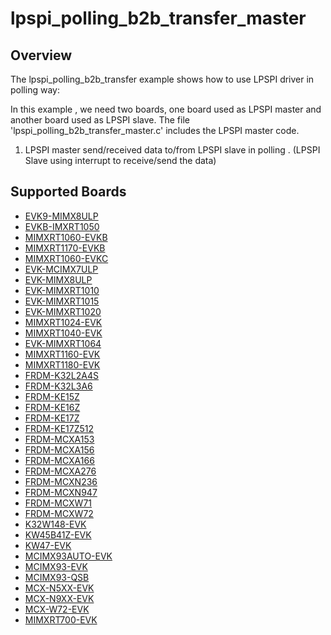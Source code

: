 # lpspi_polling_b2b_transfer_master

## Overview
The lpspi_polling_b2b_transfer example shows how to use LPSPI driver in polling way:

In this example , we need two boards, one board used as LPSPI master and another board used as LPSPI slave.
The file 'lpspi_polling_b2b_transfer_master.c' includes the LPSPI master code.

1. LPSPI master send/received data to/from LPSPI slave in polling . (LPSPI Slave using interrupt to receive/send the data)

## Supported Boards
- [EVK9-MIMX8ULP](../../../../_boards/evk9mimx8ulp/driver_examples/lpspi/polling_b2b_transfer/master/example_board_readme.md)
- [EVKB-IMXRT1050](../../../../_boards/evkbimxrt1050/driver_examples/lpspi/polling_b2b_transfer/master/example_board_readme.md)
- [MIMXRT1060-EVKB](../../../../_boards/evkbmimxrt1060/driver_examples/lpspi/polling_b2b_transfer/master/example_board_readme.md)
- [MIMXRT1170-EVKB](../../../../_boards/evkbmimxrt1170/driver_examples/lpspi/polling_b2b_transfer/master/example_board_readme.md)
- [MIMXRT1060-EVKC](../../../../_boards/evkcmimxrt1060/driver_examples/lpspi/polling_b2b_transfer/master/example_board_readme.md)
- [EVK-MCIMX7ULP](../../../../_boards/evkmcimx7ulp/driver_examples/lpspi/polling_b2b_transfer/master/example_board_readme.md)
- [EVK-MIMX8ULP](../../../../_boards/evkmimx8ulp/driver_examples/lpspi/polling_b2b_transfer/master/example_board_readme.md)
- [EVK-MIMXRT1010](../../../../_boards/evkmimxrt1010/driver_examples/lpspi/polling_b2b_transfer/master/example_board_readme.md)
- [EVK-MIMXRT1015](../../../../_boards/evkmimxrt1015/driver_examples/lpspi/polling_b2b_transfer/master/example_board_readme.md)
- [EVK-MIMXRT1020](../../../../_boards/evkmimxrt1020/driver_examples/lpspi/polling_b2b_transfer/master/example_board_readme.md)
- [MIMXRT1024-EVK](../../../../_boards/evkmimxrt1024/driver_examples/lpspi/polling_b2b_transfer/master/example_board_readme.md)
- [MIMXRT1040-EVK](../../../../_boards/evkmimxrt1040/driver_examples/lpspi/polling_b2b_transfer/master/example_board_readme.md)
- [EVK-MIMXRT1064](../../../../_boards/evkmimxrt1064/driver_examples/lpspi/polling_b2b_transfer/master/example_board_readme.md)
- [MIMXRT1160-EVK](../../../../_boards/evkmimxrt1160/driver_examples/lpspi/polling_b2b_transfer/master/example_board_readme.md)
- [MIMXRT1180-EVK](../../../../_boards/evkmimxrt1180/driver_examples/lpspi/polling_b2b_transfer/master/example_board_readme.md)
- [FRDM-K32L2A4S](../../../../_boards/frdmk32l2a4s/driver_examples/lpspi/polling_b2b_transfer/master/example_board_readme.md)
- [FRDM-K32L3A6](../../../../_boards/frdmk32l3a6/driver_examples/lpspi/polling_b2b_transfer/master/example_board_readme.md)
- [FRDM-KE15Z](../../../../_boards/frdmke15z/driver_examples/lpspi/polling_b2b_transfer/master/example_board_readme.md)
- [FRDM-KE16Z](../../../../_boards/frdmke16z/driver_examples/lpspi/polling_b2b_transfer/master/example_board_readme.md)
- [FRDM-KE17Z](../../../../_boards/frdmke17z/driver_examples/lpspi/polling_b2b_transfer/master/example_board_readme.md)
- [FRDM-KE17Z512](../../../../_boards/frdmke17z512/driver_examples/lpspi/polling_b2b_transfer/master/example_board_readme.md)
- [FRDM-MCXA153](../../../../_boards/frdmmcxa153/driver_examples/lpspi/polling_b2b_transfer/master/example_board_readme.md)
- [FRDM-MCXA156](../../../../_boards/frdmmcxa156/driver_examples/lpspi/polling_b2b_transfer/master/example_board_readme.md)
- [FRDM-MCXA166](../../../../_boards/frdmmcxa166/driver_examples/lpspi/polling_b2b_transfer/master/example_board_readme.md)
- [FRDM-MCXA276](../../../../_boards/frdmmcxa276/driver_examples/lpspi/polling_b2b_transfer/master/example_board_readme.md)
- [FRDM-MCXN236](../../../../_boards/frdmmcxn236/driver_examples/lpspi/polling_b2b_transfer/master/example_board_readme.md)
- [FRDM-MCXN947](../../../../_boards/frdmmcxn947/driver_examples/lpspi/polling_b2b_transfer/master/example_board_readme.md)
- [FRDM-MCXW71](../../../../_boards/frdmmcxw71/driver_examples/lpspi/polling_b2b_transfer/master/example_board_readme.md)
- [FRDM-MCXW72](../../../../_boards/frdmmcxw72/driver_examples/lpspi/polling_b2b_transfer/master/example_board_readme.md)
- [K32W148-EVK](../../../../_boards/k32w148evk/driver_examples/lpspi/polling_b2b_transfer/master/example_board_readme.md)
- [KW45B41Z-EVK](../../../../_boards/kw45b41zevk/driver_examples/lpspi/polling_b2b_transfer/master/example_board_readme.md)
- [KW47-EVK](../../../../_boards/kw47evk/driver_examples/lpspi/polling_b2b_transfer/master/example_board_readme.md)
- [MCIMX93AUTO-EVK](../../../../_boards/mcimx93autoevk/driver_examples/lpspi/polling_b2b_transfer/master/example_board_readme.md)
- [MCIMX93-EVK](../../../../_boards/mcimx93evk/driver_examples/lpspi/polling_b2b_transfer/master/example_board_readme.md)
- [MCIMX93-QSB](../../../../_boards/mcimx93qsb/driver_examples/lpspi/polling_b2b_transfer/master/example_board_readme.md)
- [MCX-N5XX-EVK](../../../../_boards/mcxn5xxevk/driver_examples/lpspi/polling_b2b_transfer/master/example_board_readme.md)
- [MCX-N9XX-EVK](../../../../_boards/mcxn9xxevk/driver_examples/lpspi/polling_b2b_transfer/master/example_board_readme.md)
- [MCX-W72-EVK](../../../../_boards/mcxw72evk/driver_examples/lpspi/polling_b2b_transfer/master/example_board_readme.md)
- [MIMXRT700-EVK](../../../../_boards/mimxrt700evk/driver_examples/lpspi/polling_b2b_transfer/master/example_board_readme.md)
